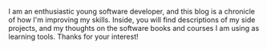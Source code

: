 I am an enthusiastic young software developer, and this blog is a chronicle of how I'm improving my skills. Inside, you will find descriptions of my side projects, and my thoughts on the software books and courses I am using as learning tools. Thanks for your interest!
